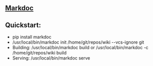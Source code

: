 ## [Markdoc](http://markdoc.org/)

## Quickstart:
  * pip install markdoc
  * /usr/local/bin/markdoc init /home/git/repos/wiki --vcs-ignore git
  * Building: /usr/local/bin/markdoc build or /usr/local/bin/markdoc -c /home/git/repos/wiki build
  * Serving: /usr/local/bin/markdoc serve
